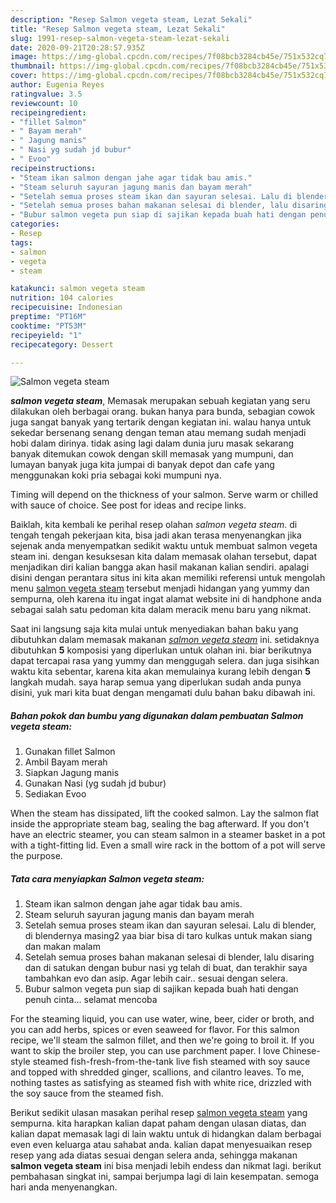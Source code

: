 ```yaml
---
description: "Resep Salmon vegeta steam, Lezat Sekali"
title: "Resep Salmon vegeta steam, Lezat Sekali"
slug: 1991-resep-salmon-vegeta-steam-lezat-sekali
date: 2020-09-21T20:28:57.935Z
image: https://img-global.cpcdn.com/recipes/7f08bcb3284cb45e/751x532cq70/salmon-vegeta-steam-foto-resep-utama.jpg
thumbnail: https://img-global.cpcdn.com/recipes/7f08bcb3284cb45e/751x532cq70/salmon-vegeta-steam-foto-resep-utama.jpg
cover: https://img-global.cpcdn.com/recipes/7f08bcb3284cb45e/751x532cq70/salmon-vegeta-steam-foto-resep-utama.jpg
author: Eugenia Reyes
ratingvalue: 3.5
reviewcount: 10
recipeingredient:
- "fillet Salmon"
- " Bayam merah"
- " Jagung manis"
- " Nasi yg sudah jd bubur"
- " Evoo"
recipeinstructions:
- "Steam ikan salmon dengan jahe agar tidak bau amis."
- "Steam seluruh sayuran jagung manis dan bayam merah"
- "Setelah semua proses steam ikan dan sayuran selesai. Lalu di blender, di blendernya masing2 yaa biar bisa di taro kulkas untuk makan siang dan makan malam"
- "Setelah semua proses bahan makanan selesai di blender, lalu disaring dan di satukan dengan bubur nasi yg telah di buat, dan terakhir saya tambahkan evo dan asip. Agar lebih cair.. sesuai dengan selera."
- "Bubur salmon vegeta pun siap di sajikan kepada buah hati dengan penuh cinta... selamat mencoba"
categories:
- Resep
tags:
- salmon
- vegeta
- steam

katakunci: salmon vegeta steam 
nutrition: 104 calories
recipecuisine: Indonesian
preptime: "PT16M"
cooktime: "PT53M"
recipeyield: "1"
recipecategory: Dessert

---
```



![Salmon vegeta steam](https://img-global.cpcdn.com/recipes/7f08bcb3284cb45e/751x532cq70/salmon-vegeta-steam-foto-resep-utama.jpg)

<b><i>salmon vegeta steam</i></b>, Memasak merupakan sebuah kegiatan yang seru dilakukan oleh berbagai orang. bukan hanya para bunda, sebagian cowok juga sangat banyak yang tertarik dengan kegiatan ini. walau hanya untuk sekedar bersenang senang dengan teman atau memang sudah menjadi hobi dalam dirinya. tidak asing lagi dalam dunia juru masak sekarang banyak ditemukan cowok dengan skill memasak yang mumpuni, dan lumayan banyak juga kita jumpai di banyak depot dan cafe yang menggunakan koki pria sebagai koki mumpuni nya.

Timing will depend on the thickness of your salmon. Serve warm or chilled with sauce of choice. See post for ideas and recipe links.

Baiklah, kita kembali ke perihal resep olahan <i>salmon vegeta steam</i>. di tengah tengah pekerjaan kita, bisa jadi akan terasa menyenangkan jika sejenak anda menyempatkan sedikit waktu untuk membuat salmon vegeta steam ini. dengan kesuksesan kita dalam memasak olahan tersebut, dapat menjadikan diri kalian bangga akan hasil makanan kalian sendiri. apalagi disini dengan perantara situs ini kita akan memiliki referensi untuk mengolah menu <u>salmon vegeta steam</u> tersebut menjadi hidangan yang yummy dan sempurna, oleh karena itu ingat ingat alamat website ini di handphone anda sebagai salah satu pedoman kita dalam meracik menu baru yang nikmat.


Saat ini langsung saja kita mulai untuk menyediakan bahan baku yang dibutuhkan dalam memasak makanan <u><i>salmon vegeta steam</i></u> ini. setidaknya dibutuhkan <b>5</b> komposisi yang diperlukan untuk olahan ini. biar berikutnya dapat tercapai rasa yang yummy dan menggugah selera. dan juga sisihkan waktu kita sebentar, karena kita akan memulainya kurang lebih dengan <b>5</b> langkah mudah. saya harap semua yang diperlukan sudah anda punya disini, yuk mari kita buat dengan mengamati dulu bahan baku dibawah ini.

<!--inarticleads1-->

##### Bahan pokok dan bumbu yang digunakan dalam pembuatan Salmon vegeta steam:

1. Gunakan fillet Salmon
1. Ambil  Bayam merah
1. Siapkan  Jagung manis
1. Gunakan  Nasi (yg sudah jd bubur)
1. Sediakan  Evoo


When the steam has dissipated, lift the cooked salmon. Lay the salmon flat inside the appropriate steam bag, sealing the bag afterward. If you don&#39;t have an electric steamer, you can steam salmon in a steamer basket in a pot with a tight-fitting lid. Even a small wire rack in the bottom of a pot will serve the purpose. 

<!--inarticleads2-->

##### Tata cara menyiapkan Salmon vegeta steam:

1. Steam ikan salmon dengan jahe agar tidak bau amis.
1. Steam seluruh sayuran jagung manis dan bayam merah
1. Setelah semua proses steam ikan dan sayuran selesai. Lalu di blender, di blendernya masing2 yaa biar bisa di taro kulkas untuk makan siang dan makan malam
1. Setelah semua proses bahan makanan selesai di blender, lalu disaring dan di satukan dengan bubur nasi yg telah di buat, dan terakhir saya tambahkan evo dan asip. Agar lebih cair.. sesuai dengan selera.
1. Bubur salmon vegeta pun siap di sajikan kepada buah hati dengan penuh cinta... selamat mencoba


For the steaming liquid, you can use water, wine, beer, cider or broth, and you can add herbs, spices or even seaweed for flavor. For this salmon recipe, we&#39;ll steam the salmon fillet, and then we&#39;re going to broil it. If you want to skip the broiler step, you can use parchment paper. I love Chinese-style steamed fish-fresh-from-the-tank live fish steamed with soy sauce and topped with shredded ginger, scallions, and cilantro leaves. To me, nothing tastes as satisfying as steamed fish with white rice, drizzled with the soy sauce from the steamed fish. 

Berikut sedikit ulasan masakan perihal resep <u>salmon vegeta steam</u> yang sempurna. kita harapkan kalian dapat paham dengan ulasan diatas, dan kalian dapat memasak lagi di lain waktu untuk di hidangkan dalam berbagai even even keluarga atau sahabat anda. kalian dapat menyesuaikan resep resep yang ada diatas sesuai dengan selera anda, sehingga makanan <b>salmon vegeta steam</b> ini bisa menjadi lebih endess dan nikmat lagi. berikut pembahasan singkat ini, sampai berjumpa lagi di lain kesempatan. semoga hari anda menyenangkan.
